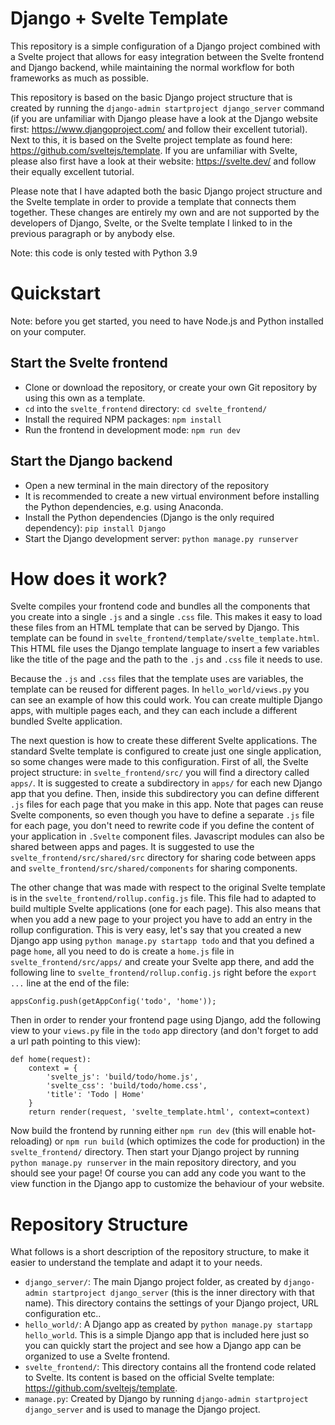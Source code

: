 # Django + Svelte Template

This repository is a simple configuration of a Django project combined with a Svelte project that allows for easy integration between the Svelte frontend and Django backend, while maintaining the normal workflow for both frameworks as much as possible.

This repository is based on the basic Django project structure that is created by running the `django-admin startproject django_server` command (if you are unfamiliar with Django please have a look at the Django website first: https://www.djangoproject.com/ and follow their excellent tutorial). Next to this, it is based on the Svelte project template as found here: https://github.com/sveltejs/template. If you are unfamiliar with Svelte, please also first have a look at their website: https://svelte.dev/ and follow their equally excellent tutorial.

Please note that I have adapted both the basic Django project structure and the Svelte template in order to provide a template that connects them together. These changes are entirely my own and are not supported by the developers of Django, Svelte, or the Svelte template I linked to in the previous paragraph or by anybody else.

Note: this code is only tested with Python 3.9

# Quickstart

Note: before you get started, you need to have Node.js and Python installed on your computer.

## Start the Svelte frontend

- Clone or download the repository, or create your own Git repository by using this own as a template.
- `cd` into the `svelte_frontend` directory: `cd svelte_frontend/`
- Install the required NPM packages: `npm install`
- Run the frontend in development mode: `npm run dev`

## Start the Django backend

- Open a new terminal in the main directory of the repository
- It is recommended to create a new virtual environment before installing the
Python dependencies, e.g. using Anaconda.
- Install the Python dependencies (Django is the only required dependency): `pip install Django`
- Start the Django development server: `python manage.py runserver`

# How does it work?

Svelte compiles your frontend code and bundles all the components that you create into a single `.js` and a single `.css` file. This makes it easy to load these files from an HTML template that can be served by Django. This template can be found in `svelte_frontend/template/svelte_template.html`. This HTML file uses the Django template language to insert a few variables like the title of the page and the path to the `.js` and `.css` file it needs to use.

Because the `.js` and `.css` files that the template uses are variables, the template can be reused for different pages. In `hello_world/views.py` you can see an example of how this could work. You can create multiple Django apps, with multiple pages each, and they can each include a different bundled Svelte application.

The next question is how to create these different Svelte applications. The standard Svelte template is configured to create just one single application, so some changes were made to this configuration. First of all, the Svelte project structure: in `svelte_frontend/src/` you will find a directory called `apps/`. It is suggested to create a subdirectory in `apps/` for each new Django app that you define. Then, inside this subdirectory you can define different `.js` files for each page that you make in this app. Note that pages can reuse Svelte components, so even though you have to define a separate `.js` file for each page, you don't need to rewrite code if you define the content of your application in `.Svelte` component files. Javascript modules can also be shared between apps and pages. It is suggested to use the `svelte_frontend/src/shared/src` directory for sharing code between apps and `svelte_frontend/src/shared/components` for sharing components.

The other change that was made with respect to the original Svelte template is in the `svelte_frontend/rollup.config.js` file. This file had to adapted to build multiple Svelte applications (one for each page). This also means that when you add a new page to your project you have to add an entry in the rollup configuration. This is very easy, let's say that you created a new Django app using `python manage.py startapp todo` and that you defined a page `home`, all you need to do is create a `home.js` file in `svelte_frontend/src/apps/` and create your Svelte app there, and add the following line to `svelte_frontend/rollup.config.js` right before the `export ...` line at the end of the file:

```
appsConfig.push(getAppConfig('todo', 'home'));
```

Then in order to render your frontend page using Django, add the following view to your `views.py` file in the `todo` app directory (and don't forget to add a url path pointing to this view):

```
def home(request):
    context = {
        'svelte_js': 'build/todo/home.js', 
        'svelte_css': 'build/todo/home.css', 
        'title': 'Todo | Home'
    }
    return render(request, 'svelte_template.html', context=context)
```

Now build the frontend by running either `npm run dev` (this will enable hot-reloading) or `npm run build` (which optimizes the code for production) in the `svelte_frontend/` directory. Then start your Django project by running `python manage.py runserver` in the main repository directory, and you should see your page! Of course you can add any code you want to the view function in the Django app to customize the behaviour of your website.

# Repository Structure

What follows is a short description of the repository structure, to make it easier to understand the template and adapt it to your needs.

- `django_server/`: The main Django project folder, as created by `django-admin startproject django_server` (this is the inner directory with that name). This directory contains the settings of your Django project, URL configuration etc..
- `hello_world/`: A Django app as created by `python manage.py startapp hello_world`. This is a simple Django app that is included here just so you can quickly start the project and see how a Django app can be organized to use a Svelte frontend.
- `svelte_frontend/`: This directory contains all the frontend code related to Svelte. Its content is based on the official Svelte template: https://github.com/sveltejs/template.
- `manage.py`: Created by Django by running `django-admin startproject django_server` and is used to manage the Django project.
